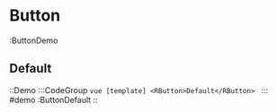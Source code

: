 # Button

:ButtonDemo

## Default

::Demo
  :::CodeGroup
    ```vue [template]
      <RButton>Default</RButton>
    ```
  :::
#demo
  :ButtonDefault
::
